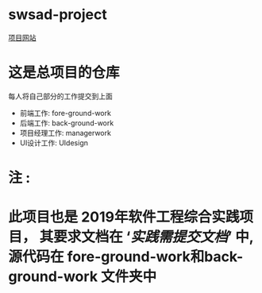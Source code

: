 ﻿# swsad-project
[项目网站](https://walikrence.github.io/swsad-project/)


# 这是总项目的仓库 

每人将自己部分的工作提交到上面

- 前端工作:  fore-ground-work
- 后端工作: back-ground-work
- 项目经理工作:  managerwork
- UI设计工作: UIdesign





# 注 :

# 此项目也是 2019年软件工程综合实践项目， 其要求文档在 ‘*实践需提交文档*’ 中,源代码在    fore-ground-work和back-ground-work 文件夹中

